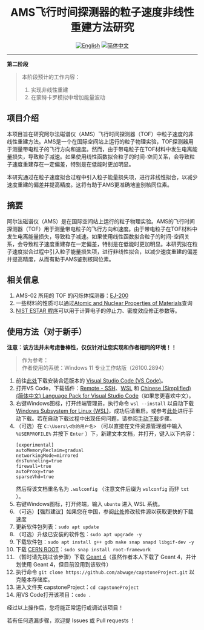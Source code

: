 <div align="center">
  <h1>AMS飞行时间探测器的粒子速度非线性重建方法研究</h1>
  
  [![English](https://badgen.net/badge/Language/English/blue?icon=github)](README_EN.md) [![简体中文](https://badgen.net/badge/语言/简体中文/red?icon=github)](README.md)
</div>

---
**第二阶段**
> 本阶段预计的工作内容：
> 1. 实现非线性重建
> 2. 在蒙特卡罗模拟中增加能量波动

## 项目介绍

本项目旨在研究阿尔法磁谱仪（AMS）飞行时间探测器（TOF）中粒子速度的非线性重建方法。AMS是一个在国际空间站上运行的粒子物理实验，TOF探测器用于测量带电粒子的飞行方向和速度。然而，由于带电粒子在TOF材料中发生电离能量损失，导致粒子减速。如果使用线性函数拟合粒子的时间-空间关系，会导致粒子速度重建存在一定偏差，特别是在低能时更加明显。

本研究通过在粒子速度拟合过程中引入粒子能量损失项，进行非线性拟合，以减少速度重建的偏差并提高精度。这将有助于AMS更准确地鉴别核同位素。

## 摘要

阿尔法磁谱仪（AMS）是在国际空间站上运行的粒子物理实验。AMS的飞行时间探测器（TOF）用于测量带电粒子的飞行方向和速度。由于带电粒子在TOF材料中发生电离能量损失，导致粒子减速。如果使用线性函数拟合粒子的时间-空间关系，会导致粒子速度重建存在一定偏差，特别是在低能时更加明显。本研究拟在粒子速度拟合过程中引入粒子能量损失项，进行非线性拟合，以减少速度重建的偏差并提高精度，从而有助于AMS鉴别核同位素。

## 相关信息
1. AMS-02 所用的 TOF 的闪烁体探测器：[EJ-200](https://eljentechnology.com/products/plastic-scintillators/ej-200-ej-204-ej-208-ej-212)
2. 一些材料的性质可以通过[Atomic and Nuclear Properties of Materials](https://pdg.lbl.gov/2024/AtomicNuclearProperties)查询
3. [NIST ESTAR 程序](https://physics.nist.gov/PhysRefData/Star/Text/ESTAR.html)可以用于计算电子的停止力、密度效应修正参数等。

## 使用方法（对于新手）
**注意：该方法并未考虑鲁棒性，仅仅针对让您实现和作者相同的环境！！**

> 作为参考：  
> 作者使用的系统：Windows 11 专业工作站版（26100.2894）

1. 前往[此处](https://code.visualstudio.com/Download)下载安装合适版本的 [Visual Studio Code (VS Code)](https://code.visualstudio.com/)。
2. 打开VS Code，下载插件：[Remote - SSH](https://marketplace.visualstudio.com/items?itemName=ms-vscode-remote.remote-ssh)、[WSL](https://marketplace.visualstudio.com/items?itemName=ms-vscode-remote.remote-wsl) 和 [Chinese (Simplified) (简体中文) Language Pack for Visual Studio Code](https://marketplace.visualstudio.com/items?itemName=MS-CEINTL.vscode-language-pack-zh-hans)（如果您更喜欢中文）。
3. 右键Windows图标，打开终端管理员，执行命令 `wsl --install` 以自动下载 [Windows Subsystem for Linux (WSL)](https://learn.microsoft.com/en-us/windows/wsl/)，成功后请重启。或参考[此处](https://learn.microsoft.com/en-us/windows/wsl/install-manual)进行手动下载。若在自动下载过程中出现任何问题，请参阅[手动下载](https://learn.microsoft.com/en-us/windows/wsl/install-manual)步骤。
4. （可选）在 `C:\Users\<你的用户名>` （可以直接在文件资源管理器中输入 `%USERPROFILE%` 并按下 `Enter` ）下，新建文本文档，并打开，键入以下内容：
   ```
   [experimental]
   autoMemoryReclaim=gradual
   networkingMode=mirrored
   dnsTunneling=true
   firewall=true
   autoProxy=true
   sparseVhd=true
   ```
   然后将该文档重名名为 `.wslconfig` （注意文件后缀为 `wslconfig` 而非 `txt` ）。
5. 右键Windows图标，打开终端，输入 `ubuntu` 进入 WSL 系统。
6. （可选）【强烈建议】如果您在中国，参阅[此处](https://mirrors.tuna.tsinghua.edu.cn/help/ubuntu/)修改软件源以获取更快的下载速度
7. 更新软件包列表：`sudo apt update`
8. （可选）升级已安装的软件包：`sudo apt upgrade -y`
9. 下载软件包：`sudo apt install g++ gdb make snap snapd libgif-dev -y`
10. 下载 [CERN ROOT](https://root.cern.ch/)：`sudo snap install root-framework`
11. （暂时请先跳过该步骤）下载 [Geant 4](https://geant4.web.cern.ch/)（虽然作者本人下载了 Geant 4，并计划使用 Geant 4，但目前没用到该软件）
12. 执行命令 `git clone https://github.com/abwuge/capstoneProject.git` 以克隆本存储库。
13. 进入文件夹 capstoneProject：`cd capstoneProject`
14. 用VS Code打开该项目：`code .`

经过以上操作后，您将能正常运行或调试该项目！

若有任何遗漏步骤，欢迎提 Issues 或 Pull requests ！